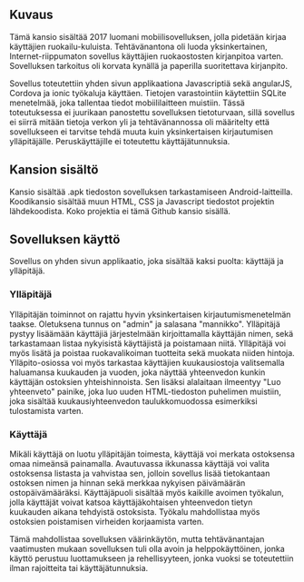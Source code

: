## Kuvaus

Tämä kansio sisältää 2017 luomani mobiilisovelluksen, jolla pidetään kirjaa käyttäjien ruokailu-kuluista. Tehtävänantona oli luoda yksinkertainen, Internet-riippumaton sovellus käyttäjien ruokaostosten kirjanpitoa varten.
Sovelluksen tarkoitus oli korvata kynällä ja paperilla suoritettava kirjanpito.

Sovellus toteutettiin yhden sivun applikaationa Javascriptiä sekä angularJS, Cordova ja ionic työkaluja käyttäen.
Tietojen varastointiin käytettiin SQLite menetelmää, joka tallentaa tiedot mobiililaitteen muistiin.
Tässä toteutuksessa ei juurikaan panostettu sovelluksen tietoturvaan, sillä sovellus ei siirrä mitään tietoja verkon yli ja tehtävänannossa oli määritelty että sovellukseen ei tarvitse tehdä muuta kuin yksinkertaisen kirjautumisen ylläpitäjälle. 
Peruskäyttäjille ei toteutettu käyttäjätunnuksia.

## Kansion sisältö

Kansio sisältää .apk tiedoston sovelluksen tarkastamiseen Android-laitteilla. Koodikansio sisältää muun HTML, CSS ja Javascript tiedostot projektin lähdekoodista.
Koko projektia ei tämä Github kansio sisällä.

## Sovelluksen käyttö

Sovellus on yhden sivun applikaatio, joka sisältää kaksi puolta: käyttäjä ja ylläpitäjä.

### Ylläpitäjä

Ylläpitäjän toiminnot on rajattu hyvin yksinkertaisen kirjautumismenetelmän taakse. 
Oletuksena tunnus on "admin" ja salasana "mannikko".
Ylläpitäjä pystyy lisäämään käyttäjiä järjestelmään kirjoittamalla käyttäjän nimen, sekä tarkastamaan listaa nykyisistä käyttäjistä ja poistamaan niitä.
Ylläpitäjä voi myös lisätä ja poistaa ruokavalikoiman tuotteita sekä muokata niiden hintoja.
Ylläpito-osiossa voi myös tarkastaa käyttäjien kuukausiostoja valitsemalla haluamansa kuukauden ja vuoden, joka näyttää yhteenvedon kunkin käyttäjän ostoksien yhteishinnoista. Sen lisäksi alalaitaan ilmeentyy "Luo yhteenveto" painike, joka luo uuden HTML-tiedoston puhelimen muistiin, joka sisältää kuukausiyhteenvedon taulukkomuodossa esimerkiksi tulostamista varten.

### Käyttäjä

Mikäli käyttäjä on luotu ylläpitäjän toimesta, käyttäjä voi merkata ostoksensa omaa nimeänsä painamalla.
Avautuvassa ikkunassa käyttäjä voi valita ostoksensa listasta ja vahvistaa sen, jolloin sovellus lisää tietokantaan ostoksen nimen ja hinnan sekä merkkaa nykyisen päivämäärän ostopäivämääräksi.
Käyttäjäpuoli sisältää myös kaikille avoimen työkalun, jolla käyttäjät voivat katsoa käyttäjäkohtaisen yhteenvedon tietyn kuukauden aikana tehdyistä ostoksista.
Työkalu mahdollistaa myös ostoksien poistamisen virheiden korjaamista varten.

Tämä mahdollistaa sovelluksen väärinkäytön, mutta tehtävänantajan vaatimusten mukaan sovelluksen tuli olla avoin ja helppokäyttöinen, jonka käyttö perustuu luottamukseen ja rehellisyyteen, jonka vuoksi se toteutettiin ilman rajoitteita tai käyttäjätunnuksia.



